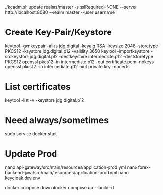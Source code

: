 ./kcadm.sh update realms/master -s sslRequired=NONE --server http://localhost:8080 --realm master --user username

# Create Key-Pair/Keystore
keytool -genkeypair -alias jdg.digital -keyalg RSA -keysize 2048 -storetype PKCS12 -keystore jdg.digital.p12 -validity 3650
keytool -importkeystore -srckeystore jdg.digital.p12 -destkeystore intermediate.p12 -deststoretype PKCS12
openssl pkcs12 -in intermediate.p12 -out certificate.pem -nokeys
openssl pkcs12 -in intermediate.p12 -out private.key -nocerts

# List certificates
keytool -list -v -keystore jdg.digital.p12

# Need always/sometimes
sudo service docker start

# Update Prod
nano api-gateway/src/main/resources/application-prod.yml
nano forex-backend-java/src/main/resources/application-prod.yml
nano keycloak.dev.env


docker compose down
docker compose up --build -d